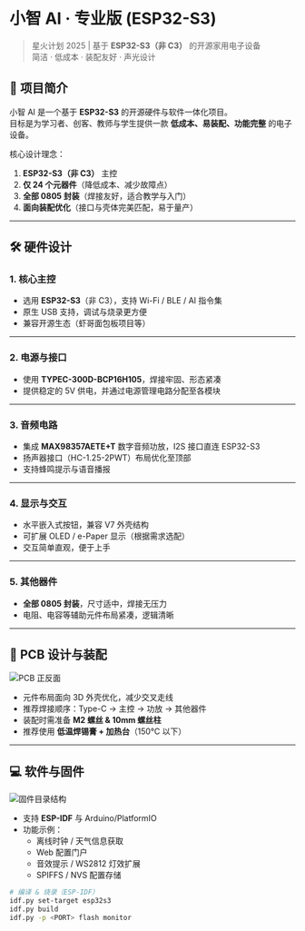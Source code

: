 # 小智 AI · 专业版 (ESP32-S3)

> 星火计划 2025 | 基于 **ESP32-S3（非 C3）** 的开源家用电子设备  
> 简洁 · 低成本 · 装配友好 · 声光设计  




## 📖 项目简介

小智 AI 是一个基于 **ESP32-S3** 的开源硬件与软件一体化项目。  
目标是为学习者、创客、教师与学生提供一款 **低成本、易装配、功能完整** 的电子设备。  

核心设计理念：  
1. **ESP32-S3（非 C3）** 主控  
2. **仅 24 个元器件**（降低成本、减少故障点）  
3. **全部 0805 封装**（焊接友好，适合教学与入门）  
4. **面向装配优化**（接口与壳体完美匹配，易于量产）

---

## 🛠️ 硬件设计


### 1. 核心主控
- 选用 **ESP32-S3**（非 C3），支持 Wi-Fi / BLE / AI 指令集  
- 原生 USB 支持，调试与烧录更方便  
- 兼容开源生态（虾哥面包板项目等）  

---

### 2. 电源与接口
- 使用 **TYPEC-300D-BCP16H105**，焊接牢固、形态紧凑  
- 提供稳定的 5V 供电，并通过电源管理电路分配至各模块  

---

### 3. 音频电路
- 集成 **MAX98357AETE+T** 数字音频功放，I2S 接口直连 ESP32-S3  
- 扬声器接口（HC-1.25-2PWT）布局优化至顶部  
- 支持蜂鸣提示与语音播报  

---

### 4. 显示与交互
- 水平嵌入式按钮，兼容 V7 外壳结构  
- 可扩展 OLED / e-Paper 显示（根据需求选配）  
- 交互简单直观，便于上手  

---

### 5. 其他器件
- **全部 0805 封装**，尺寸适中，焊接无压力  
- 电阻、电容等辅助元件布局紧凑，逻辑清晰  

---

## 🧩 PCB 设计与装配

![PCB 正反面](assets/pcb.jpg)  

- 元件布局面向 3D 外壳优化，减少交叉走线  
- 推荐焊接顺序：Type-C → 主控 → 功放 → 其他器件  
- 装配时需准备 **M2 螺丝 & 10mm 螺丝柱**  
- 推荐使用 **低温焊锡膏 + 加热台**（150°C 以下）  

---

## 💻 软件与固件

![固件目录结构](assets/firmware.jpg)  

- 支持 **ESP-IDF** 与 Arduino/PlatformIO  
- 功能示例：  
  - 离线时钟 / 天气信息获取  
  - Web 配置门户  
  - 音效提示 / WS2812 灯效扩展  
  - SPIFFS / NVS 配置存储  

```bash
# 编译 & 烧录（ESP-IDF）
idf.py set-target esp32s3
idf.py build
idf.py -p <PORT> flash monitor
